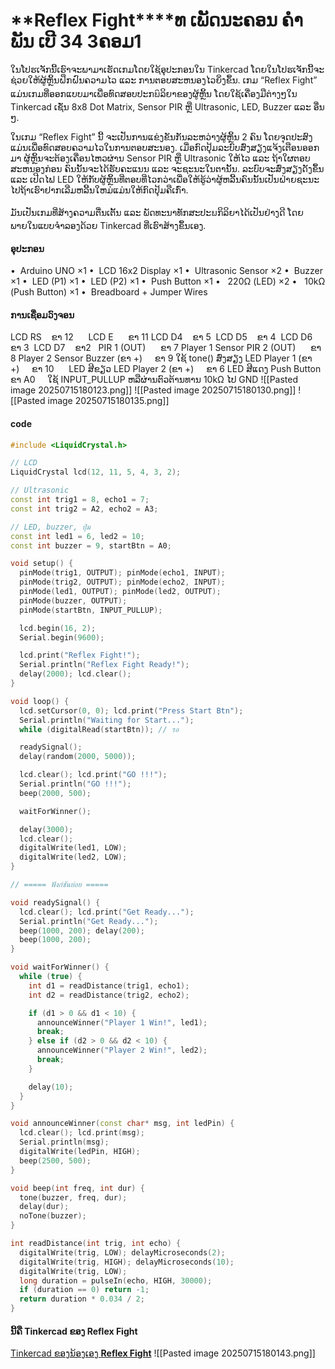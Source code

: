 # **Reflex Fight****ທ ເພັດນະຄອນ ຄໍາພັນ ເບີ 34 **3ຄອມ1**

ໃນໂປຮເຈັກນີ້ເຮົາຈະພາມາເຮັດເກມໂດຍໃຊ້ອຸປະກອນໃນ Tinkercad ໂດຍໃນໂປຮເຈັກນີ້ຈະຊ່ວຍໃຫ້ຜູ້ຫຼິ້ນຝຶກຝົນຄວາມໄວ ແລະ ການຕອບສະຫນອງໄວຍິ່ງຂຶ້ນ. ເກມ “Reflex Fight” ແມ່ນເກມທີ່ອອກແບບມາເພື່ອທົດສອບປະກຏິລິຍາຂອງຜູ້ຫຼິ້ນ ໂດຍໃຊ້ເຄື່ອງມືຕ່າງໆໃນ Tinkercad ເຊັ່ນ 8x8 Dot Matrix, Sensor PIR ຫຼື Ultrasonic, LED, Buzzer ແລະ ອື່ນໆ.

ໃນເກມ “Reflex Fight” ນີ້ ຈະເປັນການແຂ່ງຂັນກັນລະຫວ່າງຜູ້ຫຼິ້ນ 2 ຄົນ ໂດຍຈຸດປະສົງແມ່ນເພື່ອທົດສອບຄວາມໄວໃນການຕອບສະນອງ. ເມື່ອກົດປຸ້ມລະບົບສົ່ງສຽງແຈ້ງເຕືອນອອກມາ ຜູ້ຫຼິ້ນຈະຕ້ອງເຄື່ອນໄຫວຜ່ານ Sensor PIR ຫຼື Ultrasonic ໃຫ້ໄວ ແລະ ຖ້າໃຜຕອບສະຫນອງກ່ອນ ຄົນນັ້ນຈະໄດ້ຮັບຄະແນນ ແລະ ຈະຊະນະໃນຕານັ້ນ. ລະບົບຈະສົ່ງສຽງດັງຂຶ້ນ ແລະ ເປີດໄຟ LED ໃຫ້ກັບຜູ້ຫຼິ້ນທີ່ຕອບທີ່ໄວກວ່າເພື່ອໃຫ້ຮູ້ວ່າຜູ້ຫລີ້ນຄົນນັ້ນເປັນຝ່າຍຊະນະໄປຖ້າເຮົາຢາກເລີ່ມຫລີ້ນໃຫມ່ແມ່ນໃຫ້ກົດປຸ້ມຄືເກົ່າ.

ມັນເປັນເກມທີ່ສ້າງຄວາມຕື່ນເຕັ້ນ ແລະ ພັດທະນາທັກສະປະຏກິລິຍາໄດ້ເປັນຢ່າງດີ ໂດຍພາຍໃນແບບຈຳລອງດ້ວຍ Tinkercad ທີ່ເຮົາສ້າງຂຶ້ນເອງ.
#### ອຸປະກອນ
•  Arduino UNO ×1
•  LCD 16x2 Display ×1
•  Ultrasonic Sensor ×2
•  Buzzer ×1
•  LED (P1) ×1
•  LED (P2) ×1
•  Push Button ×1
•   220Ω (LED) ×2
•   10kΩ (Push Button) ×1
•  Breadboard + Jumper Wires
#### ການເຊື່ອມວົງຈອນ
LCD RS    ຂາ 12     
LCD E      ຂາ 11
LCD D4    ຂາ 5 
LCD D5    ຂາ 4 
LCD D6    ຂາ 3 
LCD D7    ຂາ2  
PIR 1 (OUT)      ຂາ 7 Player 1 Sensor
PIR 2 (OUT)      ຂາ 8 Player 2 Sensor
Buzzer (ຂາ +)     ຂາ 9 ໃຊ້ tone() ສົ່ງສຽງ
LED Player 1 (ຂາ +)     ຂາ 10      LED ສີຂຽວ
LED Player 2 (ຂາ +)     ຂາ 6 LED ສີແດງ
Push Button ຂາ A0     ໃຊ້ INPUT_PULLUP ຫລືຜ່ານຕົວຕ້ານທານ 10kΩ ໄປ GND
![[Pasted image 20250715180123.png]]
![[Pasted image 20250715180130.png]]
![[Pasted image 20250715180135.png]]
#### code
```c++
#include <LiquidCrystal.h>

// LCD
LiquidCrystal lcd(12, 11, 5, 4, 3, 2);

// Ultrasonic
const int trig1 = 8, echo1 = 7;
const int trig2 = A2, echo2 = A3;

// LED, buzzer, ปุ่ม
const int led1 = 6, led2 = 10;
const int buzzer = 9, startBtn = A0;

void setup() {
  pinMode(trig1, OUTPUT); pinMode(echo1, INPUT);
  pinMode(trig2, OUTPUT); pinMode(echo2, INPUT);
  pinMode(led1, OUTPUT); pinMode(led2, OUTPUT);
  pinMode(buzzer, OUTPUT);
  pinMode(startBtn, INPUT_PULLUP);

  lcd.begin(16, 2);
  Serial.begin(9600);

  lcd.print("Reflex Fight!");
  Serial.println("Reflex Fight Ready!");
  delay(2000); lcd.clear();
}

void loop() {
  lcd.setCursor(0, 0); lcd.print("Press Start Btn");
  Serial.println("Waiting for Start...");
  while (digitalRead(startBtn)); // รอ

  readySignal();
  delay(random(2000, 5000));

  lcd.clear(); lcd.print("GO !!!");
  Serial.println("GO !!!");
  beep(2000, 500);

  waitForWinner();

  delay(3000);
  lcd.clear();
  digitalWrite(led1, LOW);
  digitalWrite(led2, LOW);
}

// ===== ฟังก์ชันย่อย =====

void readySignal() {
  lcd.clear(); lcd.print("Get Ready...");
  Serial.println("Get Ready...");
  beep(1000, 200); delay(200);
  beep(1000, 200);
}

void waitForWinner() {
  while (true) {
    int d1 = readDistance(trig1, echo1);
    int d2 = readDistance(trig2, echo2);

    if (d1 > 0 && d1 < 10) {
      announceWinner("Player 1 Win!", led1);
      break;
    } else if (d2 > 0 && d2 < 10) {
      announceWinner("Player 2 Win!", led2);
      break;
    }

    delay(10);
  }
}

void announceWinner(const char* msg, int ledPin) {
  lcd.clear(); lcd.print(msg);
  Serial.println(msg);
  digitalWrite(ledPin, HIGH);
  beep(2500, 500);
}

void beep(int freq, int dur) {
  tone(buzzer, freq, dur);
  delay(dur);
  noTone(buzzer);
}

int readDistance(int trig, int echo) {
  digitalWrite(trig, LOW); delayMicroseconds(2);
  digitalWrite(trig, HIGH); delayMicroseconds(10);
  digitalWrite(trig, LOW);
  long duration = pulseIn(echo, HIGH, 30000);
  if (duration == 0) return -1;
  return duration * 0.034 / 2;
}

```


#### ນີ້ຄື Tinkercad ຂອງ **Reflex Fight**
[Tinkercad ຂອງນ້ອງເອງ **Reflex Fight**](https://www.tinkercad.com/things/5ku9ympAcEt-phetnakhonekhamphan-reflex-fight?sharecode=OkOKiuLKwBnHOvhglImLGrLOJglBvrZKRY0RmR-cnxw)
![[Pasted image 20250715180143.png]]
